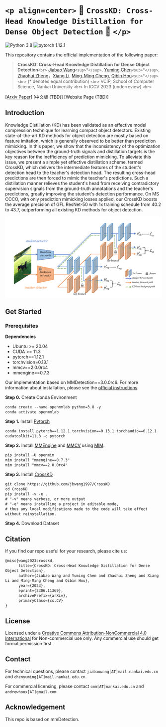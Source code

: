# `<p align=center>`  🌟 `CrossKD: Cross-Head Knowledge Distillation for Dense Object Detection` 🌟 `</p>`

![Python 3.8](https://img.shields.io/badge/python-3.8-g) ![pytorch 1.12.1](https://img.shields.io/badge/pytorch-1.12.0-blue.svg)

This repository contains the official implementation of the following paper:

> **CrossKD: Cross-Head Knowledge Distillation for Dense Object Detection**`<br>`
> [Jiabao Wang](https://scholar.google.co.uk/citations?hl=en&user=S9ErhhEAAAAJ)`<sup>`\*`</sup>`, [Yuming Chen](https://github.com/FishAndWasabi/)`<sup>`\*`</sup>`, [Zhaohui Zheng](https://scholar.google.co.uk/citations?hl=en&user=0X71NDYAAAAJ)，[Xiang Li](http://implus.github.io/), [Ming-Ming Cheng](https://mmcheng.net/cmm), [Qibin Hou](https://houqb.github.io/)`<sup>`\*`</sup>`  `<br>`
> (\* denotes equal contribution) `<br>`
> VCIP, School of Computer Science, Nankai University `<br>`
> In ICCV 2023 (underreview) `<br>`

[[Arxiv Paper](https://arxiv.org/abs/2306.11369)]
[中文版 (TBD)]
[Website Page (TBD)]

## Introduction

Knowledge Distillation (KD) has been validated as an effective model compression technique for learning compact object detectors. Existing state-of-the-art KD methods for object detection are mostly based on feature imitation, which is generally observed to be better than prediction mimicking. In this paper, we show that the inconsistency of the optimization objectives between the ground-truth signals and distillation targets is the key reason for the inefficiency of prediction mimicking. To alleviate this issue, we present a simple yet effective distillation scheme, termed CrossKD, which delivers the intermediate features of the student's detection head to the teacher's detection head. The resulting cross-head predictions are then forced to mimic the teacher's predictions. Such a distillation manner relieves the student's head from receiving contradictory supervision signals from the ground-truth annotations and the teacher's predictions, greatly improving the student's detection performance. On MS COCO, with only prediction mimicking losses applied, our CrossKD boosts the average precision of GFL ResNet-50 with 1x training schedule from 40.2 to 43.7, outperforming all existing KD methods for object detection.

![struture](assets/structure.png)

## Get Started

### Prerequisites

**Dependencies**

- Ubuntu >= 20.04
- CUDA >= 11.3
- pytorch==1.12.1
- torchvision=0.13.1
- mmcv==2.0.0rc4
- mmengine==0.7.3

Our implementation based on MMDetection==3.0.0rc6. For more information about installation, please see the [official instructions](https://pytorch.org/get-started/locally/).

**Step 0.** Create Conda Environment

```shell
conda create --name openmmlab python=3.8 -y
conda activate openmmlab
```

**Step 1.** Install [Pytorch](https://pytorch.org)

```shell
conda install pytorch==1.12.1 torchvision==0.13.1 torchaudio==0.12.1 cudatoolkit=11.3 -c pytorch
```

**Step 2.** Install [MMEngine](https://github.com/open-mmlab/mmengine) and [MMCV](https://github.com/open-mmlab/mmcv) using [MIM](https://github.com/open-mmlab/mim).

```shell
pip install -U openmim
mim install "mmengine==0.7.3"
mim install "mmcv==2.0.0rc4"
```

**Step 3.** Install [CrossKD](https://github.com/jbwang1997/CrossKD.git)

```shell
git clone https://github.com/jbwang1997/CrossKD
cd CrossKD
pip install -v -e .
# "-v" means verbose, or more output
# "-e" means installing a project in editable mode,
# thus any local modifications made to the code will take effect without reinstallation.
```

**Step 4.** Download Dataset

## Citation

If you find our repo useful for your research, please cite us:

```
@misc{wang2023crosskd,
      title={CrossKD: Cross-Head Knowledge Distillation for Dense Object Detection}, 
      author={Jiabao Wang and Yuming Chen and Zhaohui Zheng and Xiang Li and Ming-Ming Cheng and Qibin Hou},
      year={2023},
      eprint={2306.11369},
      archivePrefix={arXiv},
      primaryClass={cs.CV}
}
```

## License

Licensed under a [Creative Commons Attribution-NonCommercial 4.0 International](https://creativecommons.org/licenses/by-nc/4.0/) for Non-commercial use only.
Any commercial use should get formal permission first.

## Contact

For technical questions, please contact `jiabaowang[AT]mail.nankai.edu.cn` and `chenyuming[AT]mail.nankai.edu.cn`.

For commercial licensing, please contact `cmm[AT]nankai.edu.cn` and `andrewhoux[AT]gmail.com`

## Acknowledgement

This repo is based on mmDetection.

